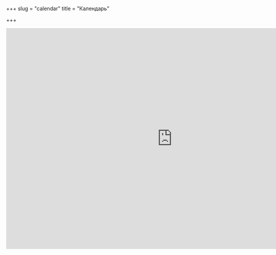 +++
slug = "calendar"
title = "Календарь"

+++
<iframe src="https://calendar.google.com/calendar/embed?showTitle=0&showPrint=0&showTabs=0&showCalendars=0&height=600&wkst=2&hl=ru&bgcolor=%23FFFFFF&src=lumikellokuopio%40gmail.com&color=%235229A3&ctz=Europe%2FHelsinki" style="border-width:0" width="900" height="600" frameborder="0" scrolling="no"></iframe>